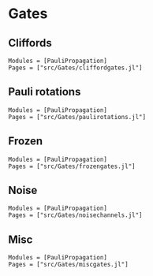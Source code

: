 # Gates

## Cliffords

```@autodocs
Modules = [PauliPropagation]
Pages = ["src/Gates/cliffordgates.jl"]
```

## Pauli rotations

```@autodocs
Modules = [PauliPropagation]
Pages = ["src/Gates/paulirotations.jl"]
```

## Frozen

```@autodocs
Modules = [PauliPropagation]
Pages = ["src/Gates/frozengates.jl"]
```

## Noise

```@autodocs
Modules = [PauliPropagation]
Pages = ["src/Gates/noisechannels.jl"]
```

## Misc

```@autodocs
Modules = [PauliPropagation]
Pages = ["src/Gates/miscgates.jl"]
```
